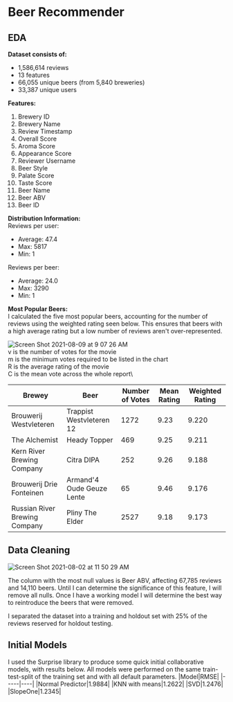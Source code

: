 
# Beer Recommender

## EDA
**Dataset consists of:**

- 1,586,614 reviews
- 13 features
- 66,055 unique beers (from 5,840 breweries)
- 33,387 unique users


**Features:**
1. Brewery ID
2. Brewery Name
3. Review Timestamp
4. Overall Score
5. Aroma Score
6. Appearance Score
7. Reviewer Username
8. Beer Style
9. Palate Score
10. Taste Score
11. Beer Name
12. Beer ABV
13. Beer ID


**Distribution Information:**\
Reviews per user: 
- Average: 47.4
- Max: 5817
- Min: 1

Reviews per beer:
- Average: 24.0
- Max: 3290
- Min: 1


**Most Popular Beers:**\
I calculated the five most popular beers, accounting for the number of reviews using the weighted rating seen below. This ensures that beers with a high average rating but a low number of reviews aren't over-represented.

![Screen Shot 2021-08-09 at 9 07 26 AM](https://user-images.githubusercontent.com/83669741/128738013-2ab2a564-7618-4218-8cd8-eb9c3564543d.png)\
v is the number of votes for the movie\
m is the minimum votes required to be listed in the chart\
R is the average rating of the movie\
C is the mean vote across the whole report\

|Brewey|Beer|Number of Votes|Mean Rating|Weighted Rating|
|------|----|---------------|-----------|---------------|
|Brouwerij Westvleteren|Trappist Westvleteren 12|1272|9.23|9.220|
|The Alchemist|Heady Topper|469|9.25|9.211|
|Kern River Brewing Company|Citra DIPA|252|9.26|9.188|
|Brouwerij Drie Fonteinen|Armand'4 Oude Geuze Lente|65|9.46|9.176|
|Russian River Brewing Company|Pliny The Elder|2527|9.18|9.173|


## Data Cleaning
![Screen Shot 2021-08-02 at 11 50 29 AM](https://user-images.githubusercontent.com/83669741/127909450-9a2e6eb5-a2d3-49d0-a054-c5bda71a780d.png)

The column with the most null values is Beer ABV, affecting 67,785 reviews and 14,110 beers. Until I can determine the significance of this feature, I will remove all nulls. Once I have a working model I will determine the best way to reintroduce the beers that were removed.

I separated the dataset into a training and holdout set with 25% of the reviews reserved for holdout testing.

## Initial Models
I used the Surprise library to produce some quick initial collaborative models, with results below. All models were performed on the same train-test-split of the training set and with all default parameters.
|Model|RMSE|
|-----|----|
|Normal Predictor|1.9884|
|KNN with means|1.2622|
|SVD|1.2476|
|SlopeOne|1.2345|
